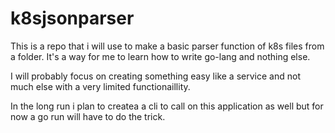 # k8sjsonparser

This is a repo that i will use to make a basic parser function of k8s files from a folder.
It's a way for me to learn how to write go-lang and nothing else.

I will probably focus on creating something easy like a service and not much else with a very limited functionaillity.

In the long run i plan to createa a cli to call on this application as well but for now a go run will have to do the trick.
